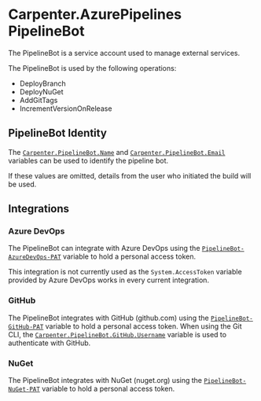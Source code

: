 # Carpenter.AzurePipelines PipelineBot

The PipelineBot is a service account used to manage external services.

The PipelineBot is used by the following operations:

* DeployBranch
* DeployNuGet
* AddGitTags
* IncrementVersionOnRelease

## PipelineBot Identity

The [`Carpenter.PipelineBot.Name`](../configuration.md#carpenterpipelinebotname) and
[`Carpenter.PipelineBot.Email`](../configuration.md#carpenterpipelinebotemail) variables can be used to identify the
pipeline bot.

If these values are omitted, details from the user who initiated the build will be used.

## Integrations

### Azure DevOps

The PipelineBot can integrate with Azure DevOps using the
[`PipelineBot-AzureDevOps-PAT`](../configuration.md#pipelinebot-azuredevops-pat) variable to hold a personal access token.

This integration is not currently used as the `System.AccessToken` variable provided by Azure DevOps works in every current integration.

### GitHub

The PipelineBot integrates with GitHub (github.com) using the
[`PipelineBot-GitHub-PAT`](../configuration#pipelinebot-github-pat)
variable to hold a personal access token. When using the Git CLI, the
[`Carpenter.PipelineBot.GitHub.Username`](../configuration.md#carpenteepipelinebotgithubusername) variable is used to
authenticate with GitHub.

### NuGet

The PipelineBot integrates with NuGet (nuget.org) using the
[`PipelineBot-NuGet-PAT`](../configuration.md#pipelinebot-nuget-pat)
variable to hold a personal access token.
